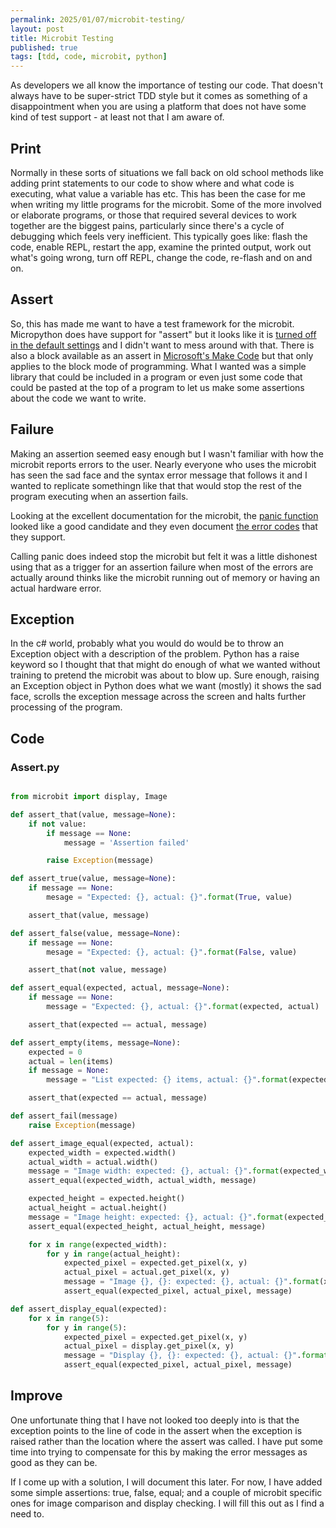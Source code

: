 ```yaml
---
permalink: 2025/01/07/microbit-testing/
layout: post
title: Microbit Testing
published: true
tags: [tdd, code, microbit, python]
---
```


As developers we all know the importance of testing our code. That doesn't always 
have to be super-strict TDD style but it comes as  something of a disappointment 
when you are using a platform that does not have some kind of test support - at least not that I am aware of. 


## Print

Normally in these sorts of situations we fall back on old school methods like adding print statements to our code to show where and what code is executing, 
what value a variable has etc. This has been the case for me when writing my 
little programs for the microbit. Some of the more involved or elaborate programs, 
or those that required several devices to work together are the biggest pains, 
particularly since there's a cycle of debugging which feels very inefficient. This typically goes like: flash the code, enable REPL, restart the app, examine the printed output, work out what's going wrong, turn off REPL, change the code, re-flash and on and on. 


## Assert 

So, this has made me want to have a test framework for the microbit. Micropython does have support for "assert" but it looks like it is [turned off in the default settings](https://microbit-micropython.readthedocs.io/en/stable/micropython.html) and I didn't want to mess around with that. There is also a block available 
as an assert in [Microsoft's Make Code](https://makecode.microbit.org/reference/control/assert) but that only applies to the block mode of programming. What I wanted was a simple library that could be included in a program or even just some code that could be pasted at the top of a program to let us make some assertions about the code we want to write. 

## Failure

Making an assertion seemed easy enough but I wasn't familiar with how the microbit 
reports errors to the user. Nearly everyone who uses the microbit has seen the 
sad face and the syntax error message that follows it and I wanted to replicate 
somethingn like that that would stop the rest of the program executing when an 
assertion fails. 

Looking at the excellent documentation for the microbit, the [panic function]() looked like a good candidate and they even document [the error codes](https://support.microbit.org/support/solutions/articles/19000016969-micro-bit-error-codes) that they support. 

Calling panic does indeed stop the microbit but felt it was a little dishonest using that as a trigger for an assertion failure when most of the errors are actually around thinks like the microbit running out of memory or having an actual 
hardware error.

## Exception

In the c# world, probably what you would do would be to throw an Exception object with a description of the problem. Python has a raise keyword so I thought that that might do enough of what we wanted without training to pretend the microbit was about to blow up. Sure enough, raising an Exception object in Python does what we want (mostly) it shows the sad face, scrolls the exception message across the screen and halts further processing of the program. 


## Code

### Assert.py

```python

from microbit import display, Image

def assert_that(value, message=None):
    if not value:
        if message == None:
            message = 'Assertion failed'

        raise Exception(message)

def assert_true(value, message=None):
    if message == None:
        mesage = "Expected: {}, actual: {}".format(True, value)

    assert_that(value, message)

def assert_false(value, message=None):
    if message == None:
        mesage = "Expected: {}, actual: {}".format(False, value)

    assert_that(not value, message)

def assert_equal(expected, actual, message=None):
    if message == None:
        message = "Expected: {}, actual: {}".format(expected, actual)

    assert_that(expected == actual, message)

def assert_empty(items, message=None):
    expected = 0
    actual = len(items)
    if message = None:
        message = "List expected: {} items, actual: {}".format(expected, actual)

    assert_that(expected == actual, message)

def assert_fail(message)
    raise Exception(message)

def assert_image_equal(expected, actual):
    expected_width = expected.width()
    actual_width = actual.width()
    message = "Image width: expected: {}, actual: {}".format(expected_width, actual_width)
    assert_equal(expected_width, actual_width, message)

    expected_height = expected.height()
    actual_height = actual.height()
    message = "Image height: expected: {}, actual: {}".format(expected_height, actual_height)
    assert_equal(expected_height, actual_height, message)

    for x in range(expected_width):
        for y in range(actual_height):
            expected_pixel = expected.get_pixel(x, y)
            actual_pixel = actual.get_pixel(x, y)
            message = "Image {}, {}: expected: {}, actual: {}".format(x, y, expected_pixel, actual_pixel)
            assert_equal(expected_pixel, actual_pixel, message)

def assert_display_equal(expected):
    for x in range(5):
        for y in range(5):
            expected_pixel = expected.get_pixel(x, y)
            actual_pixel = display.get_pixel(x, y)
            message = "Display {}, {}: expected: {}, actual: {}".format(x, y, expected_pixel, actual_pixel)
            assert_equal(expected_pixel, actual_pixel, message)

```

## Improve

One unfortunate thing that I have not looked too deeply into is that the exception points to the line of code in the assert when the exception is raised rather than the location where the assert was called. I have put some time into trying to compensate for this by making the error messages as good as they can be. 

If I come up with a solution, I will document this later. For now, I have added some simple assertions: true, false, equal; and a couple of microbit specific ones 
for image comparison and display checking. I will fill this out as I find a need to.
